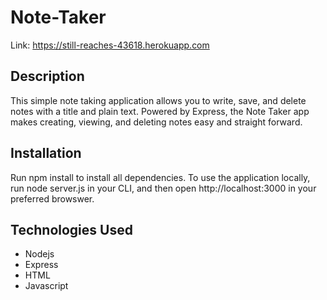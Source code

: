 # Note-Taker

Link: https://still-reaches-43618.herokuapp.com

## Description
This simple note taking application allows you to write, save, and delete notes with a title and plain text. Powered by Express, the Note Taker app makes creating, viewing, and deleting notes easy and straight forward.

## Installation
Run npm install to install all dependencies. To use the application locally, run node server.js in your CLI, and then open http://localhost:3000 in your preferred browswer.

## Technologies Used
* Nodejs
* Express
* HTML
* Javascript

